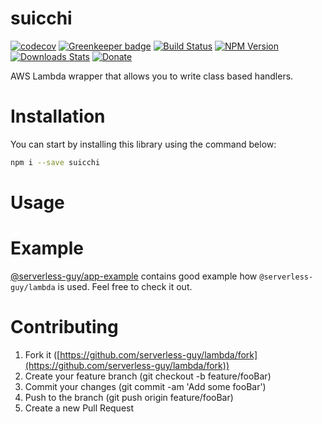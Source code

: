 # suicchi  
[![codecov](https://codecov.io/gh/yakovmeister/suicchi/branch/2.0/graph/badge.svg)](https://codecov.io/gh/yakovmeister/suicchi) [![Greenkeeper badge](https://badges.greenkeeper.io/yakovmeister/suicchi.svg)](https://greenkeeper.io/)
[![Build Status][travis-image]][travis-url]
[![NPM Version][npm-image]][npm-url]
[![Downloads Stats][npm-downloads]][npm-url]
[![Donate][paypal-image]](https://www.paypal.com/cgi-bin/webscr?cmd=_donations&business=938FMCPPQG4DQ&currency_code=USD&source=url)
  
AWS Lambda wrapper that allows you to write class based handlers.  
  
  
# Installation  
  
You can start by installing this library using the command below:  
  
```sh
npm i --save suicchi
```
  
# Usage  
  
  
# Example  
  
[@serverless-guy/app-example](https://github.com/serverless-guy/app-example) contains good example how `@serverless-guy/lambda` is used. Feel free to check it out.
# Contributing
  
1. Fork it ([https://github.com/serverless-guy/lambda/fork](https://github.com/serverless-guy/lambda/fork))  
2. Create your feature branch (git checkout -b feature/fooBar)  
3. Commit your changes (git commit -am 'Add some fooBar')  
4. Push to the branch (git push origin feature/fooBar)  
5. Create a new Pull Request  
  
<!-- Markdown link & img dfn's -->
[npm-image]: https://img.shields.io/npm/v/yakovmeister/suicchi.svg?style=flat-square
[npm-url]: https://www.npmjs.com/package/yakovmeister/suicchi
[npm-downloads]: https://img.shields.io/npm/dm/yakovmeister/suicchi.svg?style=flat-square
[travis-image]: https://travis-ci.org/yakovmeister/suicchi.svg?branch=2.0
[travis-url]: https://travis-ci.org/yakovmeister/suicchi
[paypal-image]: https://img.shields.io/badge/Donate-PayPal-green.svg